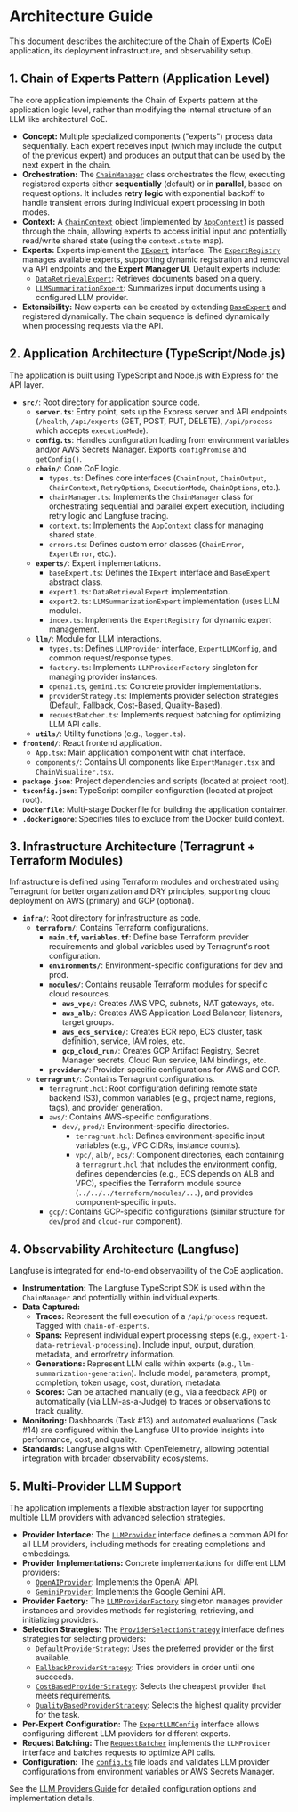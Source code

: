 # Architecture Guide

This document describes the architecture of the Chain of Experts (CoE) application, its deployment infrastructure, and observability setup.

## 1. Chain of Experts Pattern (Application Level)

The core application implements the Chain of Experts pattern at the application logic level, rather than modifying the internal structure of an LLM like architectural CoE.

-   **Concept:** Multiple specialized components ("experts") process data sequentially. Each expert receives input (which may include the output of the previous expert) and produces an output that can be used by the next expert in the chain.
-   **Orchestration:** The [`ChainManager`](../src/chain/chainManager.ts:1) class orchestrates the flow, executing registered experts either **sequentially** (default) or in **parallel**, based on request options. It includes **retry logic** with exponential backoff to handle transient errors during individual expert processing in both modes.
-   **Context:** A [`ChainContext`](../src/chain/types.ts:1) object (implemented by [`AppContext`](../src/chain/context.ts:1)) is passed through the chain, allowing experts to access initial input and potentially read/write shared state (using the `context.state` map).
-   **Experts:** Experts implement the [`IExpert`](../src/experts/baseExpert.ts:8) interface. The [`ExpertRegistry`](../src/experts/index.ts:1) manages available experts, supporting dynamic registration and removal via API endpoints and the **Expert Manager UI**. Default experts include:
    -   [`DataRetrievalExpert`](../src/experts/expert1.ts:1): Retrieves documents based on a query.
    -   [`LLMSummarizationExpert`](../src/experts/expert2.ts:1): Summarizes input documents using a configured LLM provider.
-   **Extensibility:** New experts can be created by extending [`BaseExpert`](../src/experts/baseExpert.ts:14) and registered dynamically. The chain sequence is defined dynamically when processing requests via the API.

## 2. Application Architecture (TypeScript/Node.js)

The application is built using TypeScript and Node.js with Express for the API layer.

-   **`src/`**: Root directory for application source code.
    -   **`server.ts`**: Entry point, sets up the Express server and API endpoints (`/health`, `/api/experts` (GET, POST, PUT, DELETE), `/api/process` which accepts `executionMode`).
    -   **`config.ts`**: Handles configuration loading from environment variables and/or AWS Secrets Manager. Exports `configPromise` and `getConfig()`.
    -   **`chain/`**: Core CoE logic.
        -   `types.ts`: Defines core interfaces (`ChainInput`, `ChainOutput`, `ChainContext`, `RetryOptions`, `ExecutionMode`, `ChainOptions`, etc.).
        -   `chainManager.ts`: Implements the `ChainManager` class for orchestrating sequential and parallel expert execution, including retry logic and Langfuse tracing.
        -   `context.ts`: Implements the `AppContext` class for managing shared state.
        -   `errors.ts`: Defines custom error classes (`ChainError`, `ExpertError`, etc.).
    -   **`experts/`**: Expert implementations.
        -   `baseExpert.ts`: Defines the `IExpert` interface and `BaseExpert` abstract class.
        -   `expert1.ts`: `DataRetrievalExpert` implementation.
        -   `expert2.ts`: `LLMSummarizationExpert` implementation (uses LLM module).
        -   `index.ts`: Implements the `ExpertRegistry` for dynamic expert management.
    -   **`llm/`**: Module for LLM interactions.
        -   `types.ts`: Defines `LLMProvider` interface, `ExpertLLMConfig`, and common request/response types.
        -   `factory.ts`: Implements `LLMProviderFactory` singleton for managing provider instances.
        -   `openai.ts`, `gemini.ts`: Concrete provider implementations.
        -   `providerStrategy.ts`: Implements provider selection strategies (Default, Fallback, Cost-Based, Quality-Based).
        -   `requestBatcher.ts`: Implements request batching for optimizing LLM API calls.
    -   **`utils/`**: Utility functions (e.g., `logger.ts`).
-   **`frontend/`**: React frontend application.
    -   `App.tsx`: Main application component with chat interface.
    -   `components/`: Contains UI components like `ExpertManager.tsx` and `ChainVisualizer.tsx`.
-   **`package.json`**: Project dependencies and scripts (located at project root).
-   **`tsconfig.json`**: TypeScript compiler configuration (located at project root).
-   **`Dockerfile`**: Multi-stage Dockerfile for building the application container.
-   **`.dockerignore`**: Specifies files to exclude from the Docker build context.

## 3. Infrastructure Architecture (Terragrunt + Terraform Modules)

Infrastructure is defined using Terraform modules and orchestrated using Terragrunt for better organization and DRY principles, supporting cloud deployment on AWS (primary) and GCP (optional).

-   **`infra/`**: Root directory for infrastructure as code.
    -   **`terraform/`**: Contains Terraform configurations.
        -   **`main.tf`, `variables.tf`**: Define base Terraform provider requirements and global variables used by Terragrunt's root configuration.
        -   **`environments/`**: Environment-specific configurations for dev and prod.
        -   **`modules/`**: Contains reusable Terraform modules for specific cloud resources.
            -   **`aws_vpc/`**: Creates AWS VPC, subnets, NAT gateways, etc.
            -   **`aws_alb/`**: Creates AWS Application Load Balancer, listeners, target groups.
            -   **`aws_ecs_service/`**: Creates ECR repo, ECS cluster, task definition, service, IAM roles, etc.
            -   **`gcp_cloud_run/`**: Creates GCP Artifact Registry, Secret Manager secrets, Cloud Run service, IAM bindings, etc.
        -   **`providers/`**: Provider-specific configurations for AWS and GCP.
    -   **`terragrunt/`**: Contains Terragrunt configurations.
        -   `terragrunt.hcl`: Root configuration defining remote state backend (S3), common variables (e.g., project name, regions, tags), and provider generation.
        -   `aws/`: Contains AWS-specific configurations.
            -   `dev/`, `prod/`: Environment-specific directories.
                -   `terragrunt.hcl`: Defines environment-specific input variables (e.g., VPC CIDRs, instance counts).
                -   `vpc/`, `alb/`, `ecs/`: Component directories, each containing a `terragrunt.hcl` that includes the environment config, defines dependencies (e.g., ECS depends on ALB and VPC), specifies the Terraform module source (`../../../terraform/modules/...`), and provides component-specific inputs.
        -   `gcp/`: Contains GCP-specific configurations (similar structure for `dev`/`prod` and `cloud-run` component).

## 4. Observability Architecture (Langfuse)

Langfuse is integrated for end-to-end observability of the CoE application.

-   **Instrumentation:** The Langfuse TypeScript SDK is used within the `ChainManager` and potentially within individual experts.
-   **Data Captured:**
    -   **Traces:** Represent the full execution of a `/api/process` request. Tagged with `chain-of-experts`.
    -   **Spans:** Represent individual expert processing steps (e.g., `expert-1-data-retrieval-processing`). Include input, output, duration, metadata, and error/retry information.
    -   **Generations:** Represent LLM calls within experts (e.g., `llm-summarization-generation`). Include model, parameters, prompt, completion, token usage, cost, duration, metadata.
    -   **Scores:** Can be attached manually (e.g., via a feedback API) or automatically (via LLM-as-a-Judge) to traces or observations to track quality.
-   **Monitoring:** Dashboards (Task #13) and automated evaluations (Task #14) are configured within the Langfuse UI to provide insights into performance, cost, and quality.
-   **Standards:** Langfuse aligns with OpenTelemetry, allowing potential integration with broader observability ecosystems.

## 5. Multi-Provider LLM Support

The application implements a flexible abstraction layer for supporting multiple LLM providers with advanced selection strategies.

-   **Provider Interface:** The [`LLMProvider`](../src/llm/types.ts:63) interface defines a common API for all LLM providers, including methods for creating completions and embeddings.
-   **Provider Implementations:** Concrete implementations for different LLM providers:
    -   [`OpenAIProvider`](../src/llm/openai.ts:15): Implements the OpenAI API.
    -   [`GeminiProvider`](../src/llm/gemini.ts:16): Implements the Google Gemini API.
-   **Provider Factory:** The [`LLMProviderFactory`](../src/llm/factory.ts:10) singleton manages provider instances and provides methods for registering, retrieving, and initializing providers.
-   **Selection Strategies:** The [`ProviderSelectionStrategy`](../src/llm/providerStrategy.ts:6) interface defines strategies for selecting providers:
    -   [`DefaultProviderStrategy`](../src/llm/providerStrategy.ts:28): Uses the preferred provider or the first available.
    -   [`FallbackProviderStrategy`](../src/llm/providerStrategy.ts:52): Tries providers in order until one succeeds.
    -   [`CostBasedProviderStrategy`](../src/llm/providerStrategy.ts:118): Selects the cheapest provider that meets requirements.
    -   [`QualityBasedProviderStrategy`](../src/llm/providerStrategy.ts:177): Selects the highest quality provider for the task.
-   **Per-Expert Configuration:** The [`ExpertLLMConfig`](../src/llm/types.ts:110) interface allows configuring different LLM providers for different experts.
-   **Request Batching:** The [`RequestBatcher`](../src/llm/requestBatcher.ts:27) implements the `LLMProvider` interface and batches requests to optimize API calls.
-   **Configuration:** The [`config.ts`](../src/config.ts:1) file loads and validates LLM provider configurations from environment variables or AWS Secrets Manager.

See the [LLM Providers Guide](llm_providers.md) for detailed configuration options and implementation details.